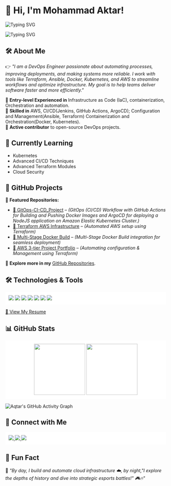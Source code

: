 # 👋 Hi, I'm Mohammad Aktar!  



![Typing SVG](https://readme-typing-svg.herokuapp.com?font=Fira+Code&size=22&pause=1000&color=2E3A59&width=1000&lines=DevOps+Engineer%7C+AWS%7C+Terraform%7C+Kubernetes%7C+CI%2FCD%7C+Jenkins&background=FFFFFF00)

![Typing SVG](https://readme-typing-svg.herokuapp.com?font=Fira+Code&size=22&pause=1000&color=2E3A59&width=1000&lines=Esports,+Historian-Enthusiast&background=FFFFFF00)



## 🛠 About Me  
👉 *"I am a DevOps Engineer passionate about automating processes, improving deployments, and making systems more reliable. I work with tools like Terraform, Ansible, Docker, Kubernetes, and AWS to streamline workflows and optimize infrastructure. My goal is to help teams deliver software faster and more efficiently."*

🔹 **Entry-level Experienced in** Infrastructure as Code (IaC), containerization, Orchestration and automation.  
🔹 **Skilled in** AWS, CI/CD(Jenkins, GitHub Actions, ArgoCD); Configuration and Management(Ansible, Terraform) Containerization and Orchestration(Docker, Kubernetes).  
🔹 **Active contributor** to open-source DevOps projects.  

## 🌱 Currently Learning  
- Kubernetes
- Advanced CI/CD Techniques
- Advanced Terraform Modules  
- Cloud Security

## 📂 GitHub Projects  
🌟 **Featured Repositories:**  
- [🔹 GitOps-CI-CD_Project](https://github.com/AQtar-004/GitOps-CI-CD_Project.git) – *(GitOps (CI/CD) Workflow with GitHub Actions for Building and Pushing Docker Images and ArgoCD for deploying a NodeJS application on Amazon Elastic Kubernetes Cluster.)*
- [🔹 Terraform AWS Infrastructure](https://github.com/AQtar-004/Beginner-Terraform-Managed-Infrastructure-AWS-EC2.git) – *(Automated AWS setup using Terraform)*  
- [🔹 Multi-Stage Docker Build](https://github.com/AQtar-004/Multi-stage-Docker-build.git) – *(Multi-Stage Docker Build integration for seamless deployment)*  
- [🔹 AWS 3-tier Project Portfolio](https://github.com/AQtar-004/AWS_3-tier-Project_Portfolio.git) – *(Automating configuration & Management using Terraform)*  

🚀 **Explore more in my** [GitHub Repositories](https://github.com/AQtar-004).  

## 🛠️ Technologies & Tools  
<p align="left" style="background-color:white; padding:10px;">
  <img src="https://img.shields.io/badge/AWS-232F3E?style=for-the-badge&logo=amazon-aws&logoColor=black" />
  <img src="https://img.shields.io/badge/Terraform-7B42BC?style=for-the-badge&logo=terraform&logoColor=black" />
  <img src="https://img.shields.io/badge/Jenkins-D24939?style=for-the-badge&logo=jenkins&logoColor=black" />
  <img src="https://img.shields.io/badge/Kubernetes-326CE5?style=for-the-badge&logo=kubernetes&logoColor=black" />
  <img src="https://img.shields.io/badge/Ansible-000000?style=for-the-badge&logo=ansible&logoColor=white" />
  <img src="https://img.shields.io/badge/Linux-FCC624?style=for-the-badge&logo=linux&logoColor=black" />
  <img src="https://img.shields.io/badge/Docker-2496ED?style=for-the-badge&logo=docker&logoColor=black" />
</p>

[📄 View My Resume](./Mohammad_Aktar_Resume.pdf)



## 📊 GitHub Stats  
<p align="center" style="background-color:white; padding:10px;">
  <img src="https://github-readme-stats.vercel.app/api?username=AQtar-004&show_icons=true&theme=white" height="160px" />
  <img src="https://github-readme-streak-stats.herokuapp.com/?user=AQtar-004&theme=white" height="160px" />
</p>

![Aqtar's GitHub Activity Graph](https://github-readme-activity-graph.vercel.app/graph?username=AQtar-004&theme=github-light)

## 🔗 Connect with Me  
<p align="left" style="background-color:white; padding:10px;">
  <a href="https://www.linkedin.com/in/muhammad-aq%CC%80tar-539937304/">
    <img src="https://img.shields.io/badge/LinkedIn-blue?style=for-the-badge&logo=linkedin" />
  </a>
  <a href="https://github.com/muhammadaqtar">
    <img src="https://img.shields.io/badge/GitHub-black?style=for-the-badge&logo=github" />
  </a>
  <a href="https://wa.me/9346803480?text=Hello%20there!">
    <img src="https://img.shields.io/badge/WhatsApp-25D366?style=for-the-badge&logo=whatsapp&logoColor=black" />
  </a>
</p>

## 🏰 Fun Fact  
💬 *"By day, I build and automate cloud infrastructure ☁️, by night,"I explore the depths of history and dive into strategic esports battles!" 🎮🔥"*
